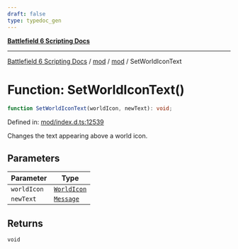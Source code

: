 ```yaml
---
draft: false
type: typedoc_gen
---
```


[**Battlefield 6 Scripting Docs**](../../../_index.md)

***

[Battlefield 6 Scripting Docs](../../../_index.md) / [mod](../../_index.md) / [mod](../_index.md) / SetWorldIconText

# Function: SetWorldIconText()

```ts
function SetWorldIconText(worldIcon, newText): void;
```

Defined in: [mod/index.d.ts:12539](https://github.com/battlefield-portal-community/portal-docs/blob/6d87e21c5922a3efb03c634dbe98e5fe6e797672/generators/santiago/mod/index.d.ts#L12539)

Changes the text appearing above a world icon.

## Parameters

| Parameter | Type |
| ------ | ------ |
| `worldIcon` | [`WorldIcon`](../WorldIcon/_index.md) |
| `newText` | [`Message`](../Message/_index.md) |

## Returns

`void`
